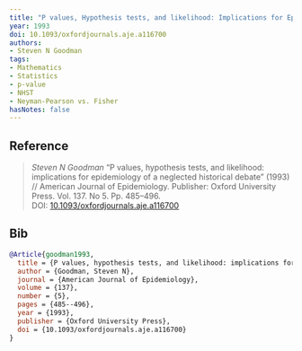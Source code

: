 ```yaml
---
title: "P values, Hypothesis tests, and likelihood: Implications for Epidemiology of a Neglected Historical Debate"
year: 1993
doi: 10.1093/oxfordjournals.aje.a116700
authors:
- Steven N Goodman
tags:
- Mathematics
- Statistics
- p-value
- NHST
- Neyman-Pearson vs. Fisher
hasNotes: false
---
```


## Reference

> <i>Steven N Goodman</i> “P values, hypothesis tests, and likelihood: implications for epidemiology of a neglected historical debate” (1993) // American Journal of Epidemiology. Publisher: Oxford University Press. Vol.&nbsp;137. No&nbsp;5. Pp.&nbsp;485–496. DOI:&nbsp;<a href='https://doi.org/10.1093/oxfordjournals.aje.a116700'>10.1093/oxfordjournals.aje.a116700</a>

## Bib

```bib
@Article{goodman1993,
  title = {P values, hypothesis tests, and likelihood: implications for epidemiology of a neglected historical debate},
  author = {Goodman, Steven N},
  journal = {American Journal of Epidemiology},
  volume = {137},
  number = {5},
  pages = {485--496},
  year = {1993},
  publisher = {Oxford University Press},
  doi = {10.1093/oxfordjournals.aje.a116700}
}
```
